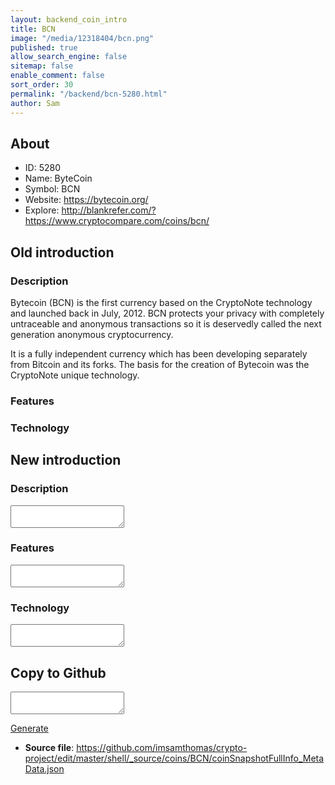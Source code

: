 ```yaml
---
layout: backend_coin_intro
title: BCN
image: "/media/12318404/bcn.png"
published: true
allow_search_engine: false
sitemap: false
enable_comment: false
sort_order: 30
permalink: "/backend/bcn-5280.html"
author: Sam
---
```


## About

- ID: 5280
- Name: ByteCoin
- Symbol: BCN
- Website: https://bytecoin.org/
- Explore: http://blankrefer.com/?https://www.cryptocompare.com/coins/bcn/


## Old introduction

### Description

<p>Bytecoin (BCN) is the first currency based on the CryptoNote technology and launched back in July, 2012. BCN protects your privacy with completely untraceable and anonymous transactions so it is deservedly called the next generation anonymous cryptocurrency. </p><p><span>It is a fully independent currency which has been developing separately from Bitcoin and its forks. The basis for the creation of Bytecoin was the CryptoNote unique technology.</span></p>

### Features


### Technology




## New introduction


### Description
<textarea id="meta_description" name="description"></textarea>

### Features
<textarea id="meta_features" name="features"></textarea>

### Technology
<textarea id="meta_technology" name="technology"></textarea>


## Copy to Github

<textarea id="coinsnapshotfullinfo_metadata"></textarea>

<a href="#gen" onclick="generateMetaDatJson()">Generate</a>

- **Source file**: <a href="https://github.com/imsamthomas/crypto-project/edit/master/shell/_source/coins/BCN/coinSnapshotFullInfo_MetaData.json">https://github.com/imsamthomas/crypto-project/edit/master/shell/_source/coins/BCN/coinSnapshotFullInfo_MetaData.json</a>

